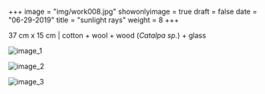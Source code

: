 +++
image = "img/work008.jpg"
showonlyimage = true
draft = false
date = "06-29-2019"
title = "sunlight rays"
weight = 8
+++

37 cm x 15 cm | cotton + wool + wood (_Catalpa sp._) + glass

![image_1][1]

![image_2][2]

![image_3][3]

[1]: /img/work_8/image_#.jpg
[2]: /img/work_8/image_#.jpg
[3]: /img/work_8/image_#.jpg